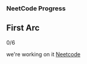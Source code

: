 ### NeetCode Progress
## First Arc 
0/6

we're working on it
[Neetcode](https://neetcode.io/roadmap)
